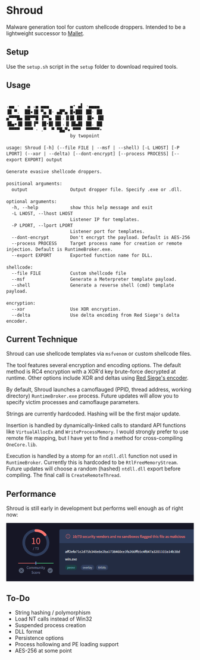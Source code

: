 # Shroud
Malware generation tool for custom shellcode droppers. Intended to be a lightweight successor to [Mallet](https://github.com/Jake123otte1/Mallet).

## Setup

Use the `setup.sh` script in the `setup` folder to download required tools.

## Usage

```

.▄▄ ·   ▄ .▄ ▄▄▄        ▄• ▄▌ ·▄▄▄▄  
▐█ ▀.  ██▪▐█ ▀▄ █· ▄█▀▄ █▪██▌ ██· ██ 
▄▀▀▀█▄ ██▀▀█ ▐▀▀▄ ▐█▌.▐▌█▌▐█▌ ▐█▪ ▐█▌
▐█▄▪▐█ ██▌▐▀ ▐█•█▌▐█▌.▐▌▐█▄█▌ ██. ██ 
 ▀▀▀▀  ▀▀▀ · .▀  ▀ ▀█▄▀▪ ▀▀▀  ▀▀▀▀▀•                                                                                       
                        by twopoint
                                  
usage: Shroud [-h] (--file FILE | --msf | --shell) [-L LHOST] [-P LPORT] (--xor | --delta) [--dont-encrypt] [--process PROCESS] [--export EXPORT] output

Generate evasive shellcode droppers.

positional arguments:
  output                Output dropper file. Specify .exe or .dll.

optional arguments:
  -h, --help            show this help message and exit
  -L LHOST, --lhost LHOST
                        Listener IP for templates.
  -P LPORT, --lport LPORT
                        Listener port for templates.
  --dont-encrypt        Don't encrypt the payload. Default is AES-256
  --process PROCESS     Target process name for creation or remote injection. Default is RuntimeBroker.exe.
  --export EXPORT       Exported function name for DLL.

shellcode:
  --file FILE           Custom shellcode file
  --msf                 Generate a Meterpreter template payload.
  --shell               Generate a reverse shell (cmd) template payload.

encryption:
  --xor                 Use XOR encryption.
  --delta               Use delta encoding from Red Siege's delta encoder.
```

## Current Technique
Shroud can use shellcode templates via `msfvenom` or custom shellcode files.

The tool features several encryption and encoding options. The default method is RC4 encryption with a XOR'd key brute-force decrypted at runtime. Other options include XOR and deltas using [Red Siege's encoder](https://github.com/RedSiege/Delta-Encoder).

By default, Shroud launches a camoflauged (PPID, thread address, working directory) `RuntimeBroker.exe` process. Future updates will allow you to specify victim processes and camoflauge parameters. 

Strings are currently hardcoded. Hashing will be the first major update.

Insertion is handled by dynamically-linked calls to standard API functions like `VirtualAllocEx` and `WriteProcessMemory`. I would strongly prefer to use remote file mapping, but I have yet to find a method for cross-compiling `OneCore.lib`. 

Execution is handled by a stomp for an `ntdll.dll` function not used in `RuntimeBroker`. Currently this is hardcoded to be `RtlFreeMemoryStream`. Future updates will choose a random (hashed) `ntdll.dll` export before compiling. The final call is `CreateRemoteThread`.

## Performance

Shroud is still early in development but performs well enough as of right now:

![VirusTotal](./setup/vt.png)

## To-Do
- String hashing / polymorphism
- Load NT calls instead of Win32
- Suspended process creation
- DLL format
- Persistence options
- Process hollowing and PE loading support
- AES-256 at some point

